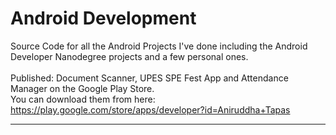 # Android Development

Source Code for all the Android Projects I've done including the Android Developer Nanodegree projects and a few personal ones.<br>
<br>
Published: Document Scanner, UPES SPE Fest App and Attendance Manager on the Google Play Store.<br>
You can download them from here: https://play.google.com/store/apps/developer?id=Aniruddha+Tapas

<hr>


